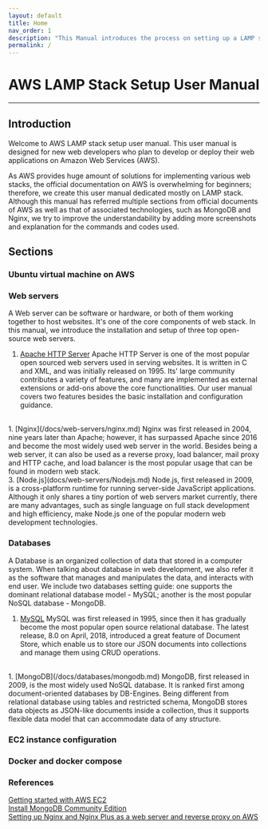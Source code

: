 ```yaml
---
layout: default
title: Home
nav_order: 1
description: "This Manual introduces the process on setting up a LAMP stack on Amazon Web Services (AWS)"
permalink: /
---
```


# AWS LAMP Stack Setup User Manual

---

## Introduction
Welcome to AWS LAMP stack setup user manual. This user manual is designed for new web developers who plan to develop or deploy their web applications on Amazon Web Services (AWS). 

As AWS provides huge amount of solutions for implementing various web stacks, the official documentation on AWS is overwhelming for beginners; therefore, we create this user manual dedicated mostly on LAMP stack. Although this manual has referred multiple sections from official documents of AWS as well as that of associated technologies, such as MongoDB and Nginx, we try to improve the understandability by adding more screenshots and explanation for the commands and codes used.

## Sections

### Ubuntu virtual machine on AWS

### Web servers
A Web server can be software or hardware, or both of them working together to host websites. It's one of the core components of web stack. In this manual, we introduce the installation and setup of three top open-source web servers. 
 
1. [Apache HTTP Server](/docs/web-servers/apache.md)
    Apache HTTP Server is one of the most popular open sourced web servers used in serving websites. It is written in C and XML, and was initially released on 1995. Its' large community contributes a variety of features, and many are implemented as external extensions or add-ons above the core functionalities. Our user manual covers two features besides the basic installation and configuration guidance.
<br>
1. [Nginx](/docs/web-servers/nginx.md)
    Nginx was first released in 2004, nine years later than Apache; however, it has surpassed Apache since 2016 and become the most widely used web server in the world. Besides being a web server, it can also be used as a reverse proxy, load balancer, mail proxy and HTTP cache, and load balancer is the most popular usage that can be found in modern web stack. 
<br>
3. [Node.js](docs/web-servers/Nodejs.md)
    Node.js, first released in 2009, is a cross-platform runtime for running server-side JavaScript applications. Although it only shares a tiny portion of web servers market currently, there are many advantages, such as single language on full stack development and high efficiency, make Node.js one of the popular modern web development technologies. 

### Databases
A Database is an organized collection of data that stored in a computer system. When talking about database in web development, we also refer it as the software that manages and manipulates the data, and interacts with end user. We include two databases setting guide: one supports the dominant relational database model - MySQL; another is the most popular NoSQL database - MongoDB.

1. [MySQL](/docs/databases/mysql.md) 
MySQL was first released in 1995, since then it has gradually become the most popular open source relational database. The latest release, 8.0 on April, 2018, introduced a great feature of Document Store, which enable us to store our JSON documents into collections and manage them using CRUD operations. 
<br>
1. [MongoDB](/docs/databases/mongodb.md) 
MongoDB, first released in 2009, is the most widely used NoSQL database. It is ranked first among document-oriented databases by DB-Engines. Being different from relational database using tables and restricted schema, MongoDB stores data objects as JSON-like documents inside a collection, thus it supports flexible data model that can accommodate data of any structure. 

### EC2 instance configuration

### Docker and docker compose

### References
[Getting started with AWS EC2](https://aws.amazon.com/ec2/getting-started/)  
[Install MongoDB Community Edition](https://docs.mongodb.com/manual/tutorial/install-mongodb-on-ubuntu/)  
[Setting up Nginx and Nginx Plus as a web server and reverse proxy on AWS](https://www.nginx.com/blog/setting-up-nginx/)

